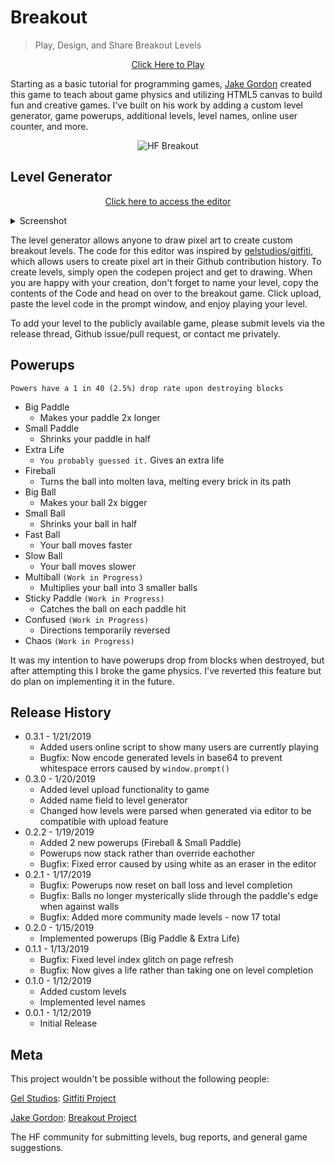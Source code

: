 # Breakout
> Play, Design, and Share Breakout Levels

<p align='center'>
  <a href="https://enderandrew.com/breakout/">Click Here to Play</a>
</p>

Starting as a basic tutorial for programming games, [Jake Gordon](https://github.com/jakesgordon) created this game to teach about game physics and utilizing HTML5 canvas to build fun and creative games. I've built on his work by adding a custom level generator, game powerups, additional levels, level names, online user counter, and more.

<p align='center'>
  <img src='https://github.com/xadamxk/hf-breakout/blob/master/Promo/levels.gif?raw=true' alt='HF Breakout'></img>
</p>

## Level Generator

<p align='center'>
  <a href="https://enderandrew.com/breakout/level-editor/">Click here to access the editor</a>
  
  <details> 
  <summary>Screenshot</summary>
  <img src='https://github.com/xadamxk/hf-breakout/blob/master/Promo/editor_demo.gif?raw=true' alt='Level Generator'></img>
</details>
</p>

The level generator allows anyone to draw pixel art to create custom breakout levels. The code for this editor was inspired by [gelstudios/gitfiti](https://github.com/gelstudios/gitfiti), which allows users to create pixel art in their Github contribution history. To create levels, simply open the codepen project and get to drawing. When you are happy with your creation, don't forget to name your level, copy the contents of the Code and head on over to the breakout game. Click upload, paste the level code in the prompt window, and enjoy playing your level.

To add your level to the publicly available game, please submit levels via the release thread, Github issue/pull request, or contact me privately.


## Powerups
`Powers have a 1 in 40 (2.5%) drop rate upon destroying blocks`

* Big Paddle
    * Makes your paddle 2x longer
* Small Paddle
    * Shrinks your paddle in half
* Extra Life
    * `You probably guessed it.` Gives an extra life
* Fireball
    * Turns the ball into molten lava, melting every brick in its path
* Big Ball
    * Makes your ball 2x bigger
* Small Ball
    * Shrinks your ball in half
* Fast Ball
    * Your ball moves faster
* Slow Ball
    * Your ball moves slower
* Multiball `(Work in Progress)`
    * Multiplies your ball into 3 smaller balls
* Sticky Paddle `(Work in Progress)`
    * Catches the ball on each paddle hit
* Confused `(Work in Progress)`
    * Directions temporarily reversed
* Chaos `(Work in Progress)`

    
It was my intention to have powerups drop from blocks when destroyed, but after attempting this I broke the game physics. I've reverted this feature but do plan on implementing it in the future.

## Release History
* 0.3.1 - 1/21/2019
    * Added users online script to show many users are currently playing
    * Bugfix: Now encode generated levels in base64 to prevent whitespace errors caused by `window.prompt()`
* 0.3.0 - 1/20/2019
    * Added level upload functionality to game
    * Added name field to level generator
    * Changed how levels were parsed when generated via editor to be compatible with upload feature
* 0.2.2 - 1/19/2019
    * Added 2 new powerups (Fireball & Small Paddle)
    * Powerups now stack rather than override eachother
    * Bugfix: Fixed error caused by using white as an eraser in the editor
* 0.2.1 - 1/17/2019
    * Bugfix: Powerups now reset on ball loss and level completion
    * Bugfix: Balls no longer mysterically slide through the paddle's edge when against walls
    * Bugfix: Added more community made levels - now 17 total
* 0.2.0 - 1/15/2019
    * Implemented powerups (Big Paddle & Extra Life)
* 0.1.1 - 1/13/2019
    * Bugfix: Fixed level index glitch on page refresh
    * Bugfix: Now gives a life rather than taking one on level completion
* 0.1.0 - 1/12/2019
    * Added custom levels
    * Implemented level names
* 0.0.1 - 1/12/2019
    * Initial Release

## Meta

This project wouldn't be possible without the following people:

[Gel Studios](https://github.com/gelstudios): [Gitfiti Project](https://github.com/gelstudios/gitfiti)

[Jake Gordon](https://github.com/jakesgordon): [Breakout Project](https://github.com/jakesgordon/javascript-breakout)

The HF community for submitting levels, bug reports, and general game suggestions.
